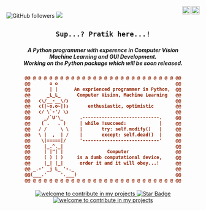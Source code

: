 <a href="https://instagram.com/anodic_passion">

<img align="right" alt="Pratik's Instagram" width=21 height=21 src="https://upload.wikimedia.org/wikipedia/commons/thumb/9/95/Instagram_logo_2022.svg/1200px-Instagram_logo_2022.svg.png" />
</a>

<a href="https://discordapp.com/users/anodic_passion#8670">

<img align="right" alt="Praitk's Discord" height=21 src="https://assets-global.website-files.com/6257adef93867e50d84d30e2/636e0a6a49cf127bf92de1e2_icon_clyde_blurple_RGB.png"/>
</a>

![GitHub followers](https://img.shields.io/github/followers/pratik-suhas-pawar?label=Follow&style=social)
<img src="https://komarev.com/ghpvc/?username=pratik-suhas-pawar&color=blue" /> 


<h2 align="center">

```diff
Sup...? Pratik here...!
```
</h2>

<h5 align="center">
A Python programmer with experence in Computer Vision
<br>Machine Learning and GUI Development. 
<br>Working on the Python package which will be soon released.
</h5>

<h4 align="center"> 
  
```diff
@@ @ @ @ @ @ @ @ @ @ @ @ @ @ @ @ @ @ @ @ @ @ @ @ @ @ @ @@
@@       o o                                           @@
@@       | |      An exprienced programmer in Python,  @@
@@      _L_L_      Computer Vision, Machine Learning   @@
@@   ❮\/__-__\/❯                                       @@
@@   ❮(|~o.o~|)❯       enthusiastic, optimistic        @@
@@   ❮/ \`-'/ \❯                                       @@
@@     _/`U'\_      .----------------------------.     @@
@@    ( .   . )     | while !succeed:            |     @@
@@   / /     \ \    |       try: self.modify()   |     @@
@@   \ |  ,  | /    |       except: self.dead()  |     @@
@@    \|=====|/     '----------------------------'     @@
@@     |_.^._|                                         @@
@@     | |"| |                Computer                 @@
@@     ( ) ( )     is a dumb computational device,     @@
@@     |_| |_|      order it and it will obey...!      @@
@@ _.-' _j L_ '-._                                     @@
@@(___.'     '.___)                                    @@
@@ @ @ @ @ @ @ @ @ @ @ @ @ @ @ @ @ @ @ @ @ @ @ @ @ @ @ @@
```
</h4>  

<div align="center">
<a href="https://github.com/pratik-suhas-pawar">
<img src="https://img.shields.io/badge/grow_with_me-2023-blueviolet" alt=" welcome to contribute in my projects"/>
<img src="https://img.shields.io/static/v1?label=%F0%9F%8C%9F&message=if%20useful&style=style=flat&color=BC4E99" alt="Star Badge"/>
<img src="https://img.shields.io/badge/contributers-welcome-blue" alt=" welcome to contribute in my projects"/>
  </a>
</div>
